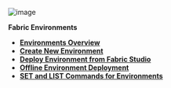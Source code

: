 ![image](/articles/images/welcome_to_wiki.png)



<strong>Fabric Environments<strong>
        

<ul>
        <li><a href="/articles/25_environments/01_environments_overview.md">Environments Overview</a></li>
        <li><a href="/articles/25_environments/02_create_new_environment.md">Create New Environment</a></li>
        <li><a href="/articles/25_environments/03_deploy_env_from_Fabric_Studio.md">Deploy Environment from Fabric Studio</a></li>
		<li><a href="/articles/25_environments/04_offline_deployment.md">Offline Environment Deployment</a></li>
		<li><a href="/articles/25_environments/05_set_and_list_commands.md">SET and LIST Commands for Environments</a></li>
</ul>










